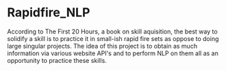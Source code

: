 # Rapidfire_NLP
According to The First 20 Hours, a book on skill aquisition, the best way to solidify a skill is to practice it in small-ish rapid fire sets as oppose to doing large singular projects.  The idea of this project is to obtain as much information via various website API's and to perform NLP on them all as an opportunity to practice these skills.
